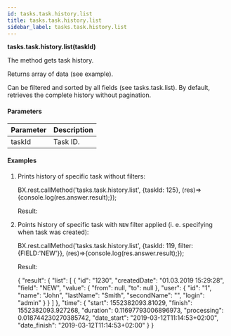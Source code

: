 ```yaml
---
id: tasks.task.history.list
title: tasks.task.history.list
sidebar_label: tasks.task.history.list
---
```

**tasks.task.history.list(**taskId**)**

The method gets task history.

Returns array of data (see example).

Can be filtered and sorted by all fields (see tasks.task.list). By default, retrieves the complete history without pagination.

#### Parameters

| Parameter | Description |
| --- | --- |
| taskId | Task ID. |


#### Examples

1.  Prints history of specific task without filters:

    BX.rest.callMethod('tasks.task.history.list', {taskId: 125}, (res)=>{console.log(res.answer.result);});

    Result:



2.  Points history of specific task with `NEW` filter applied (i. e. specifying when task was created):

    BX.rest.callMethod('tasks.task.history.list', {taskId: 119, filter:{FIELD:'NEW'}}, (res)=>{console.log(res.answer.result);});

    Result:

    {
     "result": {
       "list": \[
         {
           "id": "1230",
           "createdDate": "01.03.2019 15:29:28",
           "field": "NEW",
           "value": {
             "from": null,
             "to": null },
           "user": {
             "id": "1",
             "name": "John",
             "lastName": "Smith",
             "secondName": "",
             "login": "admin" } }
       \] },
     "time": {
       "start": 1552382093.81029,
       "finish": 1552382093.927268,
       "duration": 0.11697793006896973,
       "processing": 0.018744230270385742,
       "date_start": "2019-03-12T11:14:53+02:00",
       "date_finish": "2019-03-12T11:14:53+02:00" } }